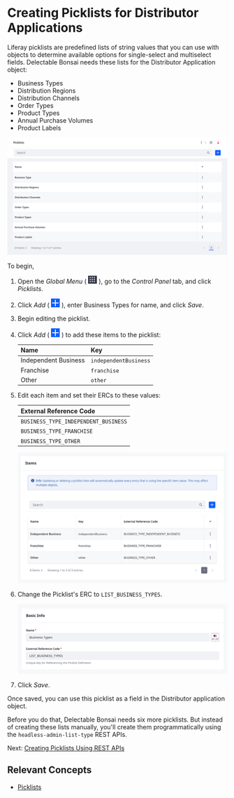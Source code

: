 # Creating Picklists for Distributor Applications

Liferay picklists are predefined lists of string values that you can use with objects to determine available options for single-select and multiselect fields. Delectable Bonsai needs these lists for the Distributor Application object:

* Business Types
* Distribution Regions
* Distribution Channels
* Order Types
* Product Types
* Annual Purchase Volumes
* Product Labels

![Create these picklists for use in the Distributor Application object.](./creating-picklists-for-distributor-applications/images/01.png)

To begin,

1. Open the *Global Menu* ( ![Global Menu](../../../images/icon-applications-menu.png) ), go to the *Control Panel* tab, and click *Picklists*.

1. Click *Add* ( ![Add Button](../../../images/icon-add.png) ), enter Business Types for name, and click *Save*.

1. Begin editing the picklist.

1. Click *Add* ( ![Add Button](../../../images/icon-add.png) ) to add these items to the picklist:

   | Name                 | Key                   |
   |:---------------------|:----------------------|
   | Independent Business | `independentBusiness` |
   | Franchise            | `franchise`           |
   | Other                | `other`               |

1. Edit each item and set their ERCs to these values:

   | External Reference Code              |
   |:-------------------------------------|
   | `BUSINESS_TYPE_INDEPENDENT_BUSINESS` |
   | `BUSINESS_TYPE_FRANCHISE`            |
   | `BUSINESS_TYPE_OTHER`                |

   ![Add three items to the picklist and update their ERCs.](./creating-picklists-for-distributor-applications/images/02.png)

1. Change the Picklist's ERC to `LIST_BUSINESS_TYPES`.

   ![Update the picklist's ERC.](./creating-picklists-for-distributor-applications/images/03.png)

1. Click *Save*.

Once saved, you can use this picklist as a field in the Distributor application object.

Before you do that, Delectable Bonsai needs six more picklists. But instead of creating these lists manually, you'll create them programmatically using the `headless-admin-list-type` REST APIs.

Next: [Creating Picklists Using REST APIs](./creating-picklists-using-rest-apis.md)

## Relevant Concepts

* [Picklists](https://learn.liferay.com/en/w/dxp/building-applications/objects/picklists)
